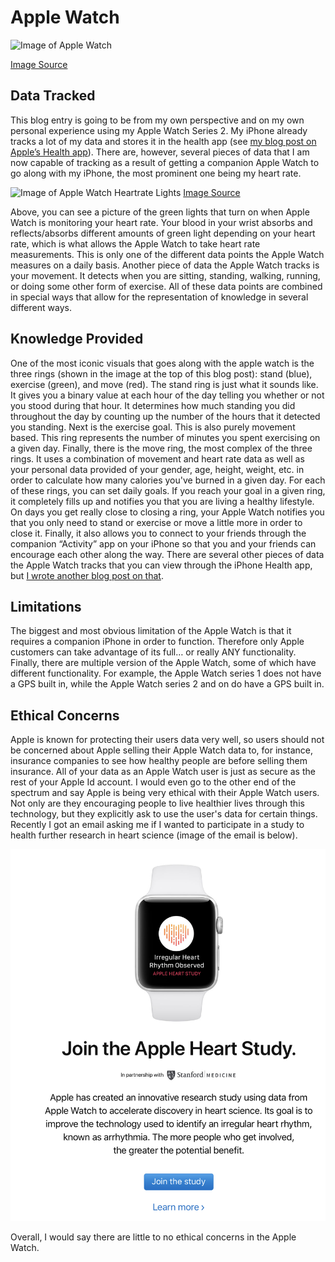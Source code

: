# Apple Watch

![Image of Apple Watch](https://store.storeimages.cdn-apple.com/4974/as-images.apple.com/is/image/AppleInc/aos/published/images/4/2/42/alu/42-alu-silver-sport-white-s1-grid?wid=270&hei=275&fmt=jpeg&qlt=95&op_usm=0.5,0.5&.v=1512435128675)

[Image Source](https://store.storeimages.cdn-apple.com/4974/as-images.apple.com/is/image/AppleInc/aos/published/images/4/2/42/alu/42-alu-silver-sport-white-s1-grid?wid=270&hei=275&fmt=jpeg&qlt=95&op_usm=0.5,0.5&.v=1512435128675)

## Data Tracked
This blog entry is going to be from my own perspective and on my own personal experience using my Apple Watch Series 2. My iPhone already tracks a lot of my data and stores it in the health app (see [my blog post on Apple’s Health app](AppleHealthApp.md)). There are, however, several pieces of data that I am now capable of tracking as a result of getting a companion Apple Watch to go along with my iPhone, the most prominent one being my heart rate.

![Image of Apple Watch Heartrate Lights](https://cdn.arstechnica.net/wp-content/uploads/2015/05/DSC00601.jpg)
[Image Source](https://cdn.arstechnica.net/wp-content/uploads/2015/05/DSC00601.jpg)

Above, you can see a picture of the green lights that turn on when Apple Watch is monitoring your heart rate. Your blood in your wrist absorbs and reflects/absorbs different amounts of green light depending on your heart rate, which is what allows the Apple Watch to take heart rate measurements. This is only one of the different data points the Apple Watch measures on a daily basis.
Another piece of data the Apple Watch tracks is your movement. It detects when you are sitting, standing, walking, running, or doing some other form of exercise. All of these data points are combined in special ways that allow for the representation of knowledge in several different ways.

## Knowledge Provided
One of the most iconic visuals that goes along with the apple watch is the three rings (shown in the image at the top of this blog post): stand (blue), exercise (green), and move (red). The stand ring is just what it sounds like. It gives you a binary value at each hour of the day telling you whether or not you stood during that hour. It determines how much standing you did throughout the day by counting up the number of the hours that it detected you standing. Next is the exercise goal. This is also purely movement based. This ring represents the number of minutes you spent exercising on a given day. Finally, there is the move ring, the most complex of the three rings. It uses a combination of movement and heart rate data as well as your personal data provided of your gender, age, height, weight, etc. in order to calculate how many calories you've burned in a given day.
For each of these rings, you can set daily goals. If you reach your goal in a given ring, it completely fills up and notifies you that you are living a healthy lifestyle. On days you get really close to closing a ring, your Apple Watch notifies you that you only need to stand or exercise or move a little more in order to close it. Finally, it also allows you to connect to your friends through the companion “Activity” app on your iPhone so that you and your friends can encourage each other along the way.
There are several other pieces of data the Apple Watch tracks that you can view through the iPhone Health app, but [I wrote another blog post on that](AppleHealthApp.md).


## Limitations
The biggest and most obvious limitation of the Apple Watch is that it requires a companion iPhone in order to function. Therefore only Apple customers can take advantage of its full… or really ANY functionality. Finally, there are multiple version of the Apple Watch, some of which have different functionality. For example, the Apple Watch series 1 does not have a GPS built in, while the Apple Watch series 2 and on do have a GPS built in.

## Ethical Concerns
Apple is known for protecting their users data very well, so users should not be concerned about Apple selling their Apple Watch data to, for instance, insurance companies to see how healthy people are before selling them insurance. All of your data as an Apple Watch user is just as secure as the rest of your Apple Id account. I would even go to the other end of the spectrum and say Apple is being very ethical with their Apple Watch users. Not only are they encouraging people to live healthier lives through this technology, but they explicitly ask to use the user's data for certain things. Recently I got an email asking me if I wanted to participate in a study to health further research in heart science (image of the email is below).

![Image of Apple Watch Stanford Study Email](AppleWatchStudy.png)

 Overall, I would say there are little to no ethical concerns in the Apple Watch.
